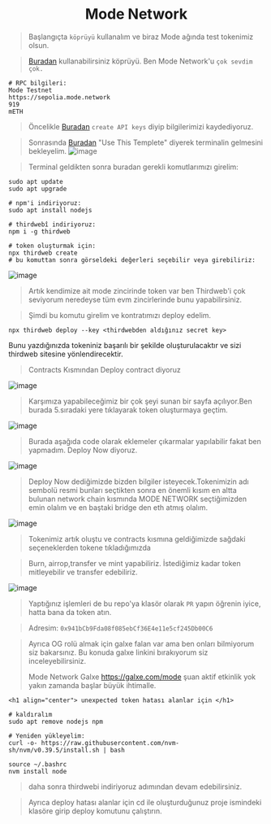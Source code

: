 <h1 align="center"> Mode Network </h1>

> Başlangıçta `köprüyü` kullanalım ve biraz Mode ağında test tokenimiz olsun.

> [Buradan](https://bridge.mode.network/) kullanabilirsiniz köprüyü. Ben Mode Network'u `çok sevdim çok.`

```
# RPC bilgileri:
Mode Testnet
https://sepolia.mode.network
919
mETH
```

> Öncelikle [Buradan](https://thirdweb.com/dashboard/settings/api-keys) `create API keys` diyip bilgilerimizi kaydediyoruz.


> Sonrasında [Buradan](https://github.com/codespaces)
> "Use This Templete" diyerek terminalin gelmesini bekleyelim.
![image](https://github.com/AbdullahCoban28/Mode-Network/assets/111288151/9dbf6e75-e012-4922-bc0f-a90410b24834)

> Terminal geldikten sonra buradan gerekli komutlarımızı girelim:

```
sudo apt update
sudo apt upgrade

# npm'i indiriyoruz:
sudo apt install nodejs

# thirdwebî indiriyoruz:
npm i -g thirdweb

# token oluşturmak için:
npx thirdweb create
# bu komuttan sonra görseldeki değerleri seçebilir veya girebiliriz:
```

![image](https://github.com/ruesandora/Mode-Network/assets/101149671/0be295d1-3e9c-428e-81a4-a4203b42df63)

> Artık kendimize ait mode zincirinde token var ben Thirdweb'i çok seviyorum neredeyse tüm evm zincirlerinde bunu yapabilirsiniz.

> Şimdi bu komutu girelim ve kontratımızı deploy edelim.
```
npx thirdweb deploy --key <thirdwebden aldığınız secret key>
```
Bunu yazdığınızda tokeniniz başarılı bir şekilde oluşturulacaktır ve sizi thirdweb sitesine yönlendirecektir.

>Contracts Kısmından Deploy contract diyoruz

![image](https://github.com/AbdullahCoban28/Mode-Network/assets/111288151/f6e62762-1c38-4f8a-af50-13bd0269c0e2)

>Karşımıza yapabileceğimiz bir çok şeyi sunan bir sayfa açılıyor.Ben burada 5.sıradaki yere tıklayarak token oluşturmaya geçtim.

![image](https://github.com/AbdullahCoban28/Mode-Network/assets/111288151/cff2c59c-3d15-4b3a-bfa9-e0d47b81fcd6)

>Burada aşağıda code olarak eklemeler çıkarmalar yapılabilir fakat ben yapmadım. Deploy Now diyoruz.

![image](https://github.com/AbdullahCoban28/Mode-Network/assets/111288151/3b7a97a8-d714-4537-a4d3-e8ee808ac903)

> Deploy Now dediğimizde bizden bilgiler isteyecek.Tokenimizin adı sembolü resmi bunları seçtikten sonra en önemli kısım en altta bulunan network chain kısmında 
MODE NETWORK seçtiğimizden emin olalım ve en baştaki bridge den eth atmış olalım.

![image](https://github.com/AbdullahCoban28/Mode-Network/assets/111288151/0e30ae9a-db9c-4988-9cb3-4e390ddfd1ca)

>Tokenimiz artık oluştu ve contracts kısmına geldiğimizde sağdaki seçeneklerden tokene tıkladığımızda

>Burn, airrop,transfer ve mint yapabiliriz. İstediğimiz kadar token mitleyebilir ve transfer edebiliriz.

![image](https://github.com/AbdullahCoban28/Mode-Network/assets/111288151/6964fd05-dcce-4d13-8461-d3de8c064217)

> Yaptığınız işlemleri de bu repo'ya klasör olarak `PR` yapın öğrenin iyice, hatta bana da token atın.

> Adresim: `0x941bCb9Fda08f085ebCf36E4e11e5cf245Db00C6`

> Ayrıca OG rolü almak için galxe falan var ama ben onları bilmiyorum siz bakarsınız. Bu konuda galxe linkini bırakıyorum siz inceleyebilirsiniz.
> 
> Mode Network Galxe https://galxe.com/mode şuan aktif etkinlik yok yakın zamanda başlar büyük ihtimalle.

```
<h1 align="center"> unexpected token hatası alanlar için </h1>

# kaldıralım
sudo apt remove nodejs npm

# Yeniden yükleyelim:
curl -o- https://raw.githubusercontent.com/nvm-sh/nvm/v0.39.5/install.sh | bash

source ~/.bashrc
nvm install node
```

> daha sonra thirdwebi indiriyoruz adımından devam edebilirsiniz.

> Ayrıca deploy hatası alanlar için cd ile oluşturduğunuz proje ismindeki klasöre girip deploy komutunu çalıştırın.
